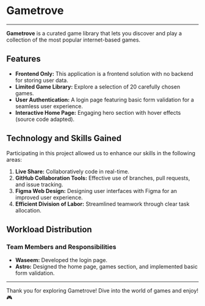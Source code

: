 # Gametrove

---

**Gametrove** is a curated game library that lets you discover and play a collection of the most popular internet-based games.

## Features

- **Frontend Only:** This application is a frontend solution with no backend for storing user data.
- **Limited Game Library:** Explore a selection of 20 carefully chosen games.
- **User Authentication:** A login page featuring basic form validation for a seamless user experience.
- **Interactive Home Page:** Engaging hero section with hover effects (source code adapted).

## Technology and Skills Gained

Participating in this project allowed us to enhance our skills in the following areas:

1. **Live Share:** Collaboratively code in real-time.
2. **GitHub Collaboration Tools:** Effective use of branches, pull requests, and issue tracking.
3. **Figma Web Design:** Designing user interfaces with Figma for an improved user experience.
4. **Efficient Division of Labor:** Streamlined teamwork through clear task allocation.

## Workload Distribution

### Team Members and Responsibilities

- **Waseem:** Developed the login page.
- **Astro:** Designed the home page, games section, and implemented basic form validation.

---

Thank you for exploring Gametrove! Dive into the world of games and enjoy! 🎮
